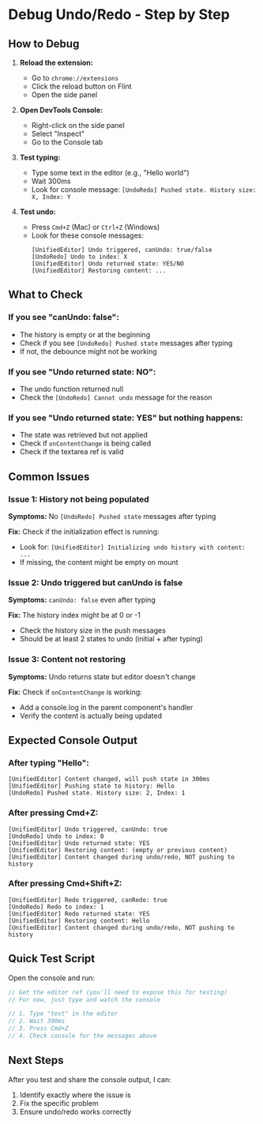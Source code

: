 # Debug Undo/Redo - Step by Step

## How to Debug

1. **Reload the extension:**
   - Go to `chrome://extensions`
   - Click the reload button on Flint
   - Open the side panel

2. **Open DevTools Console:**
   - Right-click on the side panel
   - Select "Inspect"
   - Go to the Console tab

3. **Test typing:**
   - Type some text in the editor (e.g., "Hello world")
   - Wait 300ms
   - Look for console message: `[UndoRedo] Pushed state. History size: X, Index: Y`

4. **Test undo:**
   - Press `Cmd+Z` (Mac) or `Ctrl+Z` (Windows)
   - Look for these console messages:
     ```
     [UnifiedEditor] Undo triggered, canUndo: true/false
     [UndoRedo] Undo to index: X
     [UnifiedEditor] Undo returned state: YES/NO
     [UnifiedEditor] Restoring content: ...
     ```

## What to Check

### If you see "canUndo: false":
- The history is empty or at the beginning
- Check if you see `[UndoRedo] Pushed state` messages after typing
- If not, the debounce might not be working

### If you see "Undo returned state: NO":
- The undo function returned null
- Check the `[UndoRedo] Cannot undo` message for the reason

### If you see "Undo returned state: YES" but nothing happens:
- The state was retrieved but not applied
- Check if `onContentChange` is being called
- Check if the textarea ref is valid

## Common Issues

### Issue 1: History not being populated
**Symptoms:** No `[UndoRedo] Pushed state` messages after typing

**Fix:** Check if the initialization effect is running:
- Look for: `[UnifiedEditor] Initializing undo history with content: ...`
- If missing, the content might be empty on mount

### Issue 2: Undo triggered but canUndo is false
**Symptoms:** `canUndo: false` even after typing

**Fix:** The history index might be at 0 or -1
- Check the history size in the push messages
- Should be at least 2 states to undo (initial + after typing)

### Issue 3: Content not restoring
**Symptoms:** Undo returns state but editor doesn't change

**Fix:** Check if `onContentChange` is working:
- Add a console.log in the parent component's handler
- Verify the content is actually being updated

## Expected Console Output

### After typing "Hello":
```
[UnifiedEditor] Content changed, will push state in 300ms
[UnifiedEditor] Pushing state to history: Hello
[UndoRedo] Pushed state. History size: 2, Index: 1
```

### After pressing Cmd+Z:
```
[UnifiedEditor] Undo triggered, canUndo: true
[UndoRedo] Undo to index: 0
[UnifiedEditor] Undo returned state: YES
[UnifiedEditor] Restoring content: (empty or previous content)
[UnifiedEditor] Content changed during undo/redo, NOT pushing to history
```

### After pressing Cmd+Shift+Z:
```
[UnifiedEditor] Redo triggered, canRedo: true
[UndoRedo] Redo to index: 1
[UnifiedEditor] Redo returned state: YES
[UnifiedEditor] Restoring content: Hello
[UnifiedEditor] Content changed during undo/redo, NOT pushing to history
```

## Quick Test Script

Open the console and run:

```javascript
// Get the editor ref (you'll need to expose this for testing)
// For now, just type and watch the console

// 1. Type "test" in the editor
// 2. Wait 300ms
// 3. Press Cmd+Z
// 4. Check console for the messages above
```

## Next Steps

After you test and share the console output, I can:
1. Identify exactly where the issue is
2. Fix the specific problem
3. Ensure undo/redo works correctly
